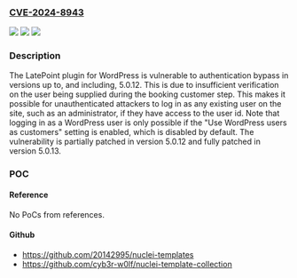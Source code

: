 ### [CVE-2024-8943](https://cve.mitre.org/cgi-bin/cvename.cgi?name=CVE-2024-8943)
![](https://img.shields.io/static/v1?label=Product&message=LatePoint%20Plugin&color=blue)
![](https://img.shields.io/static/v1?label=Version&message=*%3C%3D%205.0.12%20&color=brighgreen)
![](https://img.shields.io/static/v1?label=Vulnerability&message=CWE-288%20Authentication%20Bypass%20Using%20an%20Alternate%20Path%20or%20Channel&color=brighgreen)

### Description

The LatePoint plugin for WordPress is vulnerable to authentication bypass in versions up to, and including,  5.0.12. This is due to insufficient verification on the user being supplied during the booking customer step. This makes it possible for unauthenticated attackers to log in as any existing user on the site, such as an administrator, if they have access to the user id. Note that logging in as a WordPress user is only possible if the "Use WordPress users as customers" setting is enabled, which is disabled by default. The vulnerability is partially patched in version 5.0.12 and fully patched in version 5.0.13.

### POC

#### Reference
No PoCs from references.

#### Github
- https://github.com/20142995/nuclei-templates
- https://github.com/cyb3r-w0lf/nuclei-template-collection

